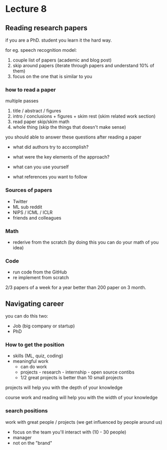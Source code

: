 # Lecture 8

## Reading research papers

if you are a PhD. student you learn it the hard way.

for eg. speech recognition model:

1. couple list of papers (academic and blog post)
2. skip around papers (iterate through papers and understand 10% of them)
3. focus on the one that is similar to you

### how to read a paper

multiple passes 

1. title / abstract / figures
2. intro / conclusions + figures + skim rest (skim related work section)
3. read paper skip/skim math
4. whole thing (skip the things that doesn't make sense)

you should able to answer these questions after reading a paper

- what did authors try to accomplish?

- what were the key elements of the approach?

- what can you use yourself

- what references you want to follow

### Sources of papers

- Twitter 
- ML sub reddit
- NIPS / ICML / ICLR
- friends and colleagues

### Math

- rederive from the scratch (by doing this you can do your math of you idea)

### Code

- run code from the GitHub
- re implement from scratch

2/3 papers of a week for a year better than 200 paper on 3 month. 

## Navigating career 

you can do this two:

- Job (big company or startup)
- PhD

### How to get the position 

- skills (ML, quiz, coding)
- meaningful work
  - can do work
  - projects - research - internship - open source contibs
  - 1/2 great projects is better than 10 small projects

projects will help you with the depth of your knowledge 

course work and reading will help you with the width of your knowledge 

### search positions

work with great people / projects (we get influenced by people around us)

- focus on the team you'll interact with (10 - 30 people)
- manager 
- not on the "brand"


